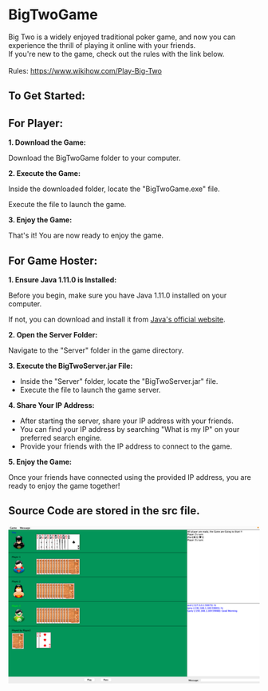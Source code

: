 # BigTwoGame
Big Two is a widely enjoyed traditional poker game, and now you can experience the thrill of playing it online with your friends.<br />
If you're new to the game, check out the rules with the link below.<br />
<br />
Rules: https://www.wikihow.com/Play-Big-Two

## To Get Started:

## For Player:
<p><strong>1. Download the Game:</strong></p>
<p>Download the BigTwoGame folder to your computer.</p>

<p><strong>2. Execute the Game:</strong></p>
<p>Inside the downloaded folder, locate the "BigTwoGame.exe" file.</p>
<p>Execute the file to launch the game.</p>

<p><strong>3. Enjoy the Game:</strong></p>
<p>That's it! You are now ready to enjoy the game.</p>

## For Game Hoster:
<p><strong>1. Ensure Java 1.11.0 is Installed:</strong></p>
<p>Before you begin, make sure you have Java 1.11.0 installed on your computer.</p>
<p> If not, you can download and install it from <a
href="https://www.oracle.com/java/technologies/javase-jdk11-downloads.html" target="_blank">Java's official website</a>.</p>

<p><strong>2. Open the Server Folder:</strong></p>
<p>Navigate to the "Server" folder in the game directory.</p>

<p><strong>3. Execute the BigTwoServer.jar File:</strong></p>
<ul>
    <li>Inside the "Server" folder, locate the "BigTwoServer.jar" file.</li>
    <li>Execute the file to launch the game server.</li>
</ul>

<p><strong>4. Share Your IP Address:</strong></p>
<ul>
    <li>After starting the server, share your IP address with your friends.</li>
    <li>You can find your IP address by searching "What is my IP" on your preferred search engine.</li>
    <li>Provide your friends with the IP address to connect to the game.</li>
</ul>

<p><strong>5. Enjoy the Game:</strong></p>
<p>Once your friends have connected using the provided IP address, you are ready to enjoy the game together!</p>

## Source Code are stored in the src file.

<img src="https://github.com/bigbigphone2/BigTwoGame/blob/main/Screenshot%202021-12-13%20at%2010.12.58%20PM.png" width=800 >
